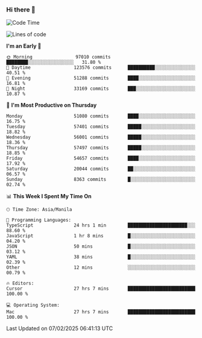 ### Hi there 👋

<!--START_SECTION:waka-->
![Code Time](http://img.shields.io/badge/Code%20Time-5%2C836%20hrs%209%20mins-blue)

![Lines of code](https://img.shields.io/badge/From%20Hello%20World%20I%27ve%20Written-118.5%20million%20lines%20of%20code-blue)

**I'm an Early 🐤** 

```text
🌞 Morning                97010 commits       ████████░░░░░░░░░░░░░░░░░   31.80 % 
🌆 Daytime                123576 commits      ██████████░░░░░░░░░░░░░░░   40.51 % 
🌃 Evening                51288 commits       ████░░░░░░░░░░░░░░░░░░░░░   16.81 % 
🌙 Night                  33169 commits       ███░░░░░░░░░░░░░░░░░░░░░░   10.87 % 
```
📅 **I'm Most Productive on Thursday** 

```text
Monday                   51080 commits       ████░░░░░░░░░░░░░░░░░░░░░   16.75 % 
Tuesday                  57401 commits       █████░░░░░░░░░░░░░░░░░░░░   18.82 % 
Wednesday                56001 commits       █████░░░░░░░░░░░░░░░░░░░░   18.36 % 
Thursday                 57497 commits       █████░░░░░░░░░░░░░░░░░░░░   18.85 % 
Friday                   54657 commits       ████░░░░░░░░░░░░░░░░░░░░░   17.92 % 
Saturday                 20044 commits       ██░░░░░░░░░░░░░░░░░░░░░░░   06.57 % 
Sunday                   8363 commits        █░░░░░░░░░░░░░░░░░░░░░░░░   02.74 % 
```


📊 **This Week I Spent My Time On** 

```text
🕑︎ Time Zone: Asia/Manila

💬 Programming Languages: 
TypeScript               24 hrs 1 min        ██████████████████████░░░   88.60 % 
JavaScript               1 hr 8 mins         █░░░░░░░░░░░░░░░░░░░░░░░░   04.20 % 
JSON                     50 mins             █░░░░░░░░░░░░░░░░░░░░░░░░   03.12 % 
YAML                     38 mins             █░░░░░░░░░░░░░░░░░░░░░░░░   02.39 % 
Other                    12 mins             ░░░░░░░░░░░░░░░░░░░░░░░░░   00.79 % 

🔥 Editors: 
Cursor                   27 hrs 7 mins       █████████████████████████   100.00 % 

💻 Operating System: 
Mac                      27 hrs 7 mins       █████████████████████████   100.00 % 
```


 Last Updated on 07/02/2025 06:41:13 UTC
<!--END_SECTION:waka-->


<!--
**rad182/rad182** is a ✨ _special_ ✨ repository because its `README.md` (this file) appears on your GitHub profile.

Here are some ideas to get you started:

- 🔭 I’m currently working on ...
- 🌱 I’m currently learning ...
- 👯 I’m looking to collaborate on ...
- 🤔 I’m looking for help with ...
- 💬 Ask me about ...
- 📫 How to reach me: ...
- 😄 Pronouns: ...
- ⚡ Fun fact: ...
-->
